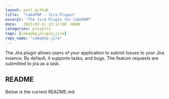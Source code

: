 ```yaml
---
layout: post_github
title:  "CakePHP - Jira Plugin"
excerpt: "The Jira Plugin for CakePHP"
date:   2023-03-11 13:13:00 -0800
categories: projects
tags: [cakephp,plugin,jira]
repo_name: "cakephp-jira"
---
```


The Jira plugin allows users of your application to submit Issues to your Jira insance.
By default, it supports tasks, and bugs. The feature requests are submitted to jira as a task. 

## README

Below is the current README.md

<script src="https://emgithub.com/embed-v2.js?target=https%3A%2F%2Fgithub.com%2Ffr3nch13%2Fcakephp-jira%2Fblob%2Fmaster%2FREADME.md&style=default&type=markdown&showBorder=on&showLineNumbers=on&showFileMeta=on&showFullPath=on&showCopy=on"></script>